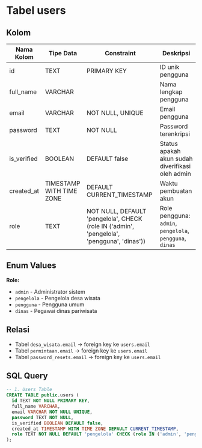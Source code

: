 # Tabel users

## Kolom

| Nama Kolom  | Tipe Data                | Constraint                                                                                 | Deskripsi                                                |
| ----------- | ------------------------ | ------------------------------------------------------------------------------------------ | -------------------------------------------------------- |
| id          | TEXT                     | PRIMARY KEY                                                                                | ID unik pengguna                                         |
| full_name   | VARCHAR                  |                                                                                            | Nama lengkap pengguna                                    |
| email       | VARCHAR                  | NOT NULL, UNIQUE                                                                           | Email pengguna                                           |
| password    | TEXT                     | NOT NULL                                                                                   | Password terenkripsi                                     |
| is_verified | BOOLEAN                  | DEFAULT false                                                                              | Status apakah akun sudah diverifikasi oleh admin         |
| created_at  | TIMESTAMP WITH TIME ZONE | DEFAULT CURRENT_TIMESTAMP                                                                  | Waktu pembuatan akun                                     |
| role        | TEXT                     | NOT NULL, DEFAULT 'pengelola', CHECK (role IN ('admin', 'pengelola', 'pengguna', 'dinas')) | Role pengguna: `admin`, `pengelola`, `pengguna`, `dinas` |

## Enum Values

**Role:**

- `admin` - Administrator sistem
- `pengelola` - Pengelola desa wisata
- `pengguna` - Pengguna umum
- `dinas` - Pegawai dinas pariwisata

## Relasi

- Tabel `desa_wisata.email` → foreign key ke `users.email`
- Tabel `permintaan.email` → foreign key ke `users.email`
- Tabel `password_resets.email` → foreign key ke `users.email`

## SQL Query

```sql
-- 1. Users Table
CREATE TABLE public.users (
  id TEXT NOT NULL PRIMARY KEY,
  full_name VARCHAR,
  email VARCHAR NOT NULL UNIQUE,
  password TEXT NOT NULL,
  is_verified BOOLEAN DEFAULT false,
  created_at TIMESTAMP WITH TIME ZONE DEFAULT CURRENT_TIMESTAMP,
  role TEXT NOT NULL DEFAULT 'pengelola' CHECK (role IN ('admin', 'pengelola', 'pengguna', 'dinas'))
);
```
